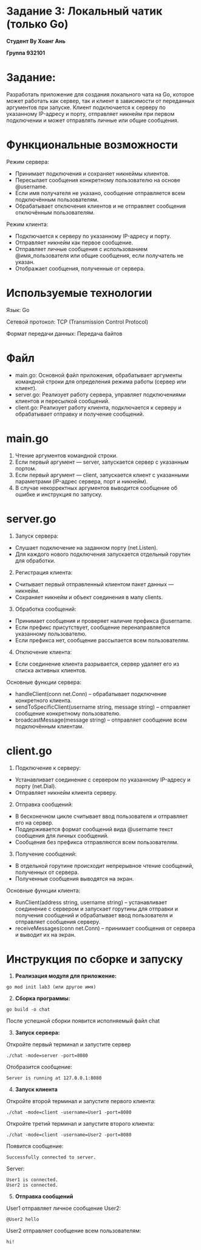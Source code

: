 # Задание 3: Локальный чатик (только Go)

**Студент Ву Хоанг Ань**

**Группа 932101**

# Задание:

Разработать приложение для создания локального чата на Go, которое может работать как сервер, так и клиент в зависимости от переданных аргументов при запуске. Клиент подключается к серверу по указанному IP-адресу и порту, отправляет никнейм при первом подключении и может отправлять личные или общие сообщения.

# Функциональные возможности

Режим сервера:
* Принимает подключения и сохраняет никнеймы клиентов.
* Пересылает сообщения конкретному пользователю на основе @username.
* Если имя получателя не указано, сообщение отправляется всем подключённым пользователям.
* Обрабатывает отключения клиентов и не отправляет сообщения отключённым пользователям.

Режим клиента:
* Подключается к серверу по указанному IP-адресу и порту.
* Отправляет никнейм как первое сообщение.
* Отправляет личные сообщения с использованием @имя_пользователя или общие сообщения, если получатель не указан.
* Отображает сообщения, полученные от сервера.

# Используемые технологии

Язык: Go

Сетевой протокол: TCP (Transmission Control Protocol)

Формат передачи данных: Передача байтов

# Файл

* main.go: Основной файл приложения, обрабатывает аргументы командной строки для определения режима работы (сервер или клиент).
* server.go: Реализует работу сервера, управляет подключениями клиентов и пересылкой сообщений.
* client.go: Реализует работу клиента, подключается к серверу и обрабатывает отправку и получение сообщений.

# main.go

1.	Чтение аргументов командной строки.
2.	Если первый аргумент — server, запускается сервер с указанным портом.
3.	Если первый аргумент — client, запускается клиент с указанными параметрами (IP-адрес сервера, порт и никнейм).
4.	В случае некорректных аргументов выводится сообщение об ошибке и инструкция по запуску.

# server.go

1. Запуск сервера:
* Слушает подключение на заданном порту (net.Listen).
* Для каждого нового подключения запускается отдельный горутин для обработки.
2. Регистрация клиента:
* Считывает первый отправленный клиентом пакет данных — никнейм.
* Сохраняет никнейм и объект соединения в мапу clients.
3. Обработка сообщений:
* Принимает сообщения и проверяет наличие префикса @username.
* Если префикс присутствует, сообщение перенаправляется указанному пользователю.
* Если префикса нет, сообщение рассылается всем пользователям.
4. Отключение клиента:
* Если соединение клиента разрывается, сервер удаляет его из списка активных клиентов.

Основные функции сервера:
* handleClient(conn net.Conn) – обрабатывает подключение конкретного клиента.
* sendToSpecificClient(username string, message string) – отправляет сообщение конкретному пользователю.
* broadcastMessage(message string) – отправляет сообщение всем подключённым клиентам.

# client.go
1. Подключение к серверу:
* Устанавливает соединение с сервером по указанному IP-адресу и порту (net.Dial).
* Отправляет никнейм клиента серверу.
2. Отправка сообщений:
* В бесконечном цикле считывает ввод пользователя и отправляет его на сервер.
* Поддерживается формат сообщений вида @username текст сообщения для личных сообщений.
* Сообщения без префикса отправляются всем пользователям.
3. Получение сообщений:
* В отдельной горутине происходит непрерывное чтение сообщений, полученных от сервера.
* Полученные сообщения выводятся на экран.

Основные функции клиента:
* RunClient(address string, username string) – устанавливает соединение с сервером и запускает горутины для отправки и получения сообщений и обрабатывает ввод пользователя и отправляет сообщения серверу.
* receiveMessages(conn net.Conn) – принимает сообщения от сервера и выводит их на экран.

# Инструкция по сборке и запуску

1. **Реализация модуля для приложение:**
```
go mod init lab3 (или другое имя)
```

2. **Сборка программы:**
```
go build -o chat
```
После успешной сборки появится исполняемый файл сhat

3. **Запуск сервера:**

Откройте первый терминал и запустите сервер
```
./chat -mode=server -port=8080
```
Отобразится сообщение:
```
Server is running at 127.0.0.1:8080
```

4. **Запуск клиента**

Откройте второй терминал и запустите первого клиента:
```
./chat -mode=client -username=User1 -port=8080
```
Откройте третий терминал и запустите второго клиента:
```
./chat -mode=client -username=User2 -port=8080
```
Появится сообщение:
```
Successfully connected to server.
```
Server:
```
User1 is connected.
User2 is connected.
```

5. **Отправка сообщений**

User1 отправляет личное сообщение User2:
```
@User2 hello
```

User2 отправляет сообщение всем пользователям:
```
hi!
```
